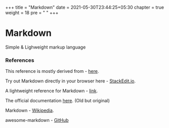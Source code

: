 +++
title = "Markdown"
date = 2021-05-30T23:44:25+05:30
chapter = true
weight = 18
pre = "<i class='devicon-markdown-original'></i> "
+++

# Markdown
Simple & Lighweight markup language 

### References
This reference is mostly derived from - [here](https://github.com/adam-p/markdown-here/wiki/Markdown-Cheatsheet).

Try out Markdown directly in your browser here - [StackEdit.io](https://stackedit.io/).

A lightweight reference for Markdown - [link](https://www.markdownguide.org/).

The official documentation [here](https://daringfireball.net/projects/markdown/syntax). (Old but original)

Markdown - [Wikipedia](https://en.wikipedia.org/wiki/Markdown).

awesome-markdown - [GitHub](https://github.com/mundimark/awesome-markdown)